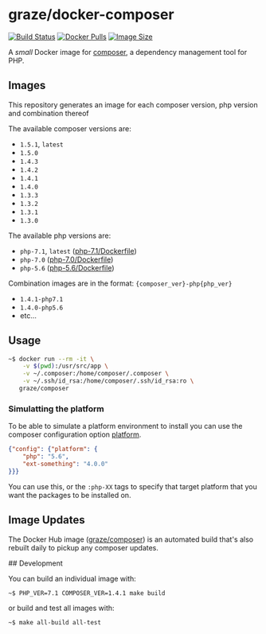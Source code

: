 # graze/docker-composer

[![Build Status](https://img.shields.io/travis/graze/docker-composer/master.svg)](https://travis-ci.org/graze/docker-composer)
[![Docker Pulls](https://img.shields.io/docker/pulls/graze/composer.svg)](https://hub.docker.com/r/graze/composer/)
[![Image Size](https://images.microbadger.com/badges/image/graze/composer.svg)](https://microbadger.com/images/graze/composer)

A _small_ Docker image for [composer](https://getcomposer.org), a dependency management tool for PHP.

## Images

This repository generates an image for each composer version, php version and combination thereof

The available composer versions are:

* `1.5.1`, `latest`
* `1.5.0`
* `1.4.3`
* `1.4.2`
* `1.4.1`
* `1.4.0`
* `1.3.3`
* `1.3.2`
* `1.3.1`
* `1.3.0`

The available php versions are:

* `php-7.1`, `latest` ([php-7.1/Dockerfile](https://github.com/graze/docker-composer/blob/master/php-7.1/Dockerfile))
* `php-7.0` ([php-7.0/Dockerfile](https://github.com/graze/docker-composer/blob/master/php-7.0/Dockerfile))
* `php-5.6` ([php-5.6/Dockerfile](https://github.com/graze/docker-composer/blob/master/php-5.6/Dockerfile))

Combination images are in the format: `{composer_ver}-php{php_ver}`

* `1.4.1-php7.1`
* `1.4.0-php5.6`
* etc...

## Usage

```bash
~$ docker run --rm -it \
    -v $(pwd):/usr/src/app \
    -v ~/.composer:/home/composer/.composer \
    -v ~/.ssh/id_rsa:/home/composer/.ssh/id_rsa:ro \
   graze/composer
```

### Simulatting the platform

To be able to simulate a platform environment to install you can use the composer configuration option [platform](https://getcomposer.org/doc/06-config.md#platform).

```json
{"config": {"platform": {
    "php": "5.6",
    "ext-something": "4.0.0"
}}}
```

You can use this, or the `:php-XX` tags to specify that target platform that you want the packages to be installed on.

## Image Updates

The Docker Hub image ([graze/composer](https://hub.docker.com/r/graze/composer/)) is an automated build that's also rebuilt daily to pickup any composer updates.

## Development

You can build an individual image with:

```bash
~$ PHP_VER=7.1 COMPOSER_VER=1.4.1 make build
```

or build and test all images with:

```bash
~$ make all-build all-test
```
